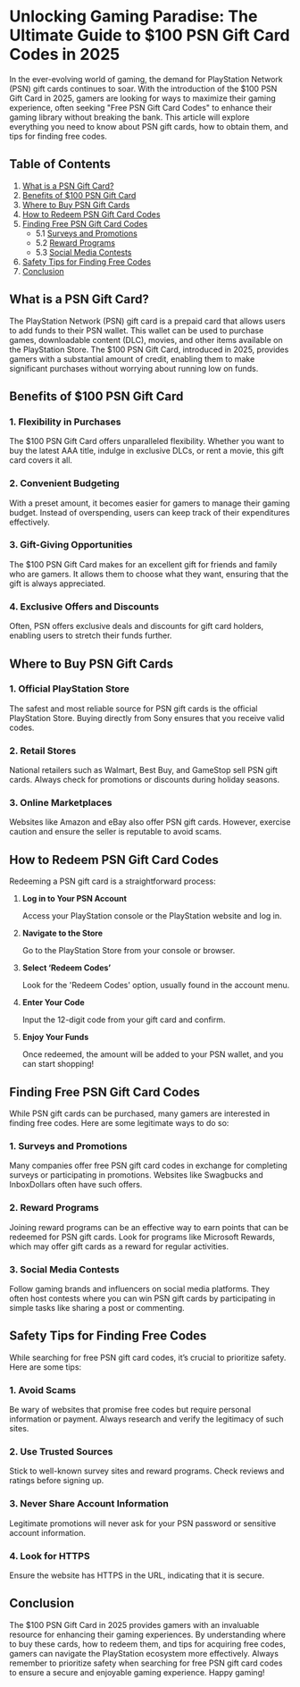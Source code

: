 # Unlocking Gaming Paradise: The Ultimate Guide to $100 PSN Gift Card Codes in 2025

In the ever-evolving world of gaming, the demand for PlayStation Network (PSN) gift cards continues to soar. With the introduction of the $100 PSN Gift Card in 2025, gamers are looking for ways to maximize their gaming experience, often seeking "Free PSN Gift Card Codes" to enhance their gaming library without breaking the bank. This article will explore everything you need to know about PSN gift cards, how to obtain them, and tips for finding free codes.

## Table of Contents
1. [What is a PSN Gift Card?](#what-is-a-psn-gift-card)
2. [Benefits of $100 PSN Gift Card](#benefits-of-100-psn-gift-card)
3. [Where to Buy PSN Gift Cards](#where-to-buy-psn-gift-cards)
4. [How to Redeem PSN Gift Card Codes](#how-to-redeem-psn-gift-card-codes)
5. [Finding Free PSN Gift Card Codes](#finding-free-psn-gift-card-codes)
   - 5.1 [Surveys and Promotions](#surveys-and-promotions)
   - 5.2 [Reward Programs](#reward-programs)
   - 5.3 [Social Media Contests](#social-media-contests)
6. [Safety Tips for Finding Free Codes](#safety-tips-for-finding-free-codes)
7. [Conclusion](#conclusion)

## What is a PSN Gift Card?

The PlayStation Network (PSN) gift card is a prepaid card that allows users to add funds to their PSN wallet. This wallet can be used to purchase games, downloadable content (DLC), movies, and other items available on the PlayStation Store. The $100 PSN Gift Card, introduced in 2025, provides gamers with a substantial amount of credit, enabling them to make significant purchases without worrying about running low on funds.

## Benefits of $100 PSN Gift Card

### 1. **Flexibility in Purchases**

The $100 PSN Gift Card offers unparalleled flexibility. Whether you want to buy the latest AAA title, indulge in exclusive DLCs, or rent a movie, this gift card covers it all.

### 2. **Convenient Budgeting**

With a preset amount, it becomes easier for gamers to manage their gaming budget. Instead of overspending, users can keep track of their expenditures effectively.

### 3. **Gift-Giving Opportunities**

The $100 PSN Gift Card makes for an excellent gift for friends and family who are gamers. It allows them to choose what they want, ensuring that the gift is always appreciated.

### 4. **Exclusive Offers and Discounts**

Often, PSN offers exclusive deals and discounts for gift card holders, enabling users to stretch their funds further.

## Where to Buy PSN Gift Cards

### 1. **Official PlayStation Store**

The safest and most reliable source for PSN gift cards is the official PlayStation Store. Buying directly from Sony ensures that you receive valid codes.

### 2. **Retail Stores**

National retailers such as Walmart, Best Buy, and GameStop sell PSN gift cards. Always check for promotions or discounts during holiday seasons.

### 3. **Online Marketplaces**

Websites like Amazon and eBay also offer PSN gift cards. However, exercise caution and ensure the seller is reputable to avoid scams.

## How to Redeem PSN Gift Card Codes

Redeeming a PSN gift card is a straightforward process:

1. **Log in to Your PSN Account**

   Access your PlayStation console or the PlayStation website and log in.

2. **Navigate to the Store**

   Go to the PlayStation Store from your console or browser.

3. **Select ‘Redeem Codes’**

   Look for the 'Redeem Codes' option, usually found in the account menu.

4. **Enter Your Code**

   Input the 12-digit code from your gift card and confirm.

5. **Enjoy Your Funds**

   Once redeemed, the amount will be added to your PSN wallet, and you can start shopping!

## Finding Free PSN Gift Card Codes

While PSN gift cards can be purchased, many gamers are interested in finding free codes. Here are some legitimate ways to do so:

### 1. **Surveys and Promotions**

Many companies offer free PSN gift card codes in exchange for completing surveys or participating in promotions. Websites like Swagbucks and InboxDollars often have such offers.

### 2. **Reward Programs**

Joining reward programs can be an effective way to earn points that can be redeemed for PSN gift cards. Look for programs like Microsoft Rewards, which may offer gift cards as a reward for regular activities.

### 3. **Social Media Contests**

Follow gaming brands and influencers on social media platforms. They often host contests where you can win PSN gift cards by participating in simple tasks like sharing a post or commenting.

## Safety Tips for Finding Free Codes

While searching for free PSN gift card codes, it’s crucial to prioritize safety. Here are some tips:

### 1. **Avoid Scams**

Be wary of websites that promise free codes but require personal information or payment. Always research and verify the legitimacy of such sites.

### 2. **Use Trusted Sources**

Stick to well-known survey sites and reward programs. Check reviews and ratings before signing up.

### 3. **Never Share Account Information**

Legitimate promotions will never ask for your PSN password or sensitive account information.

### 4. **Look for HTTPS**

Ensure the website has HTTPS in the URL, indicating that it is secure.

## Conclusion

The $100 PSN Gift Card in 2025 provides gamers with an invaluable resource for enhancing their gaming experiences. By understanding where to buy these cards, how to redeem them, and tips for acquiring free codes, gamers can navigate the PlayStation ecosystem more effectively. Always remember to prioritize safety when searching for free PSN gift card codes to ensure a secure and enjoyable gaming experience. Happy gaming!
